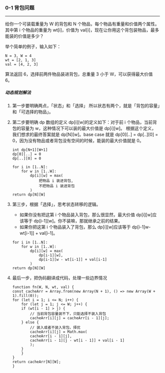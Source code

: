 ### 0-1 背包问题

---

给你一个可装载重量为 W 的背包和 N 个物品，每个物品有重量和价值两个属性。其中第 i 个物品的重量为 wt[i]，价值为 val[i]，现在让你用这个背包装物品，最多能装的价值是多少？

举个简单的例子，输入如下：

```
N = 3, W = 4
wt = [2, 1, 3]
val = [4, 2, 3]
```

算法返回 6，选择前两件物品装进背包，总重量 3 小于 W，可以获得最大价值 6。

##### 动态规划解法

1. 第一步要明确两点，「状态」和「选择」
   所以状态有两个，就是「背包的容量」和「可选择的物品」。
2. 第二步要明确 dp 数组的定义
   dp[i][w]的定义如下：对于前 i 个物品，当前背包的容量为 w，这种情况下可以装的最大价值是 dp[i][w]。
   根据这个定义，我们想求的最终答案就是 dp[N][w]。base case 就是 dp[0][..] = dp[..][0] = 0，因为没有物品或者背包没有空间的时候，能装的最大价值就是 0。

   ```
   int dp[N+1][W+1]
   dp[0][..] = 0
   dp[..][0] = 0

   for i in [1..N]:
       for w in [1..W]:
           dp[i][w] = max(
               把物品 i 装进背包,
               不把物品 i 装进背包
           )
   return dp[N][W]
   ```

3. 第三步，根据「选择」，思考状态转移的逻辑。

   - 如果你没有把这第 i 个物品装入背包，那么很显然，最大价值 dp[i][w]应该等于 dp[i-1][w]。你不装嘛，那就继承之前的结果。
   - 如果你把这第 i 个物品装入了背包，那么 dp[i][w]应该等于 dp[i-1]w-wt[i-1]] + val[i-1]。

   ```
   for i in [1..N]:
       for w in [1..W]:
           dp[i][w] = max(
               dp[i-1][w],
               dp[i-1][w - wt[i-1]] + val[i-1]
           )
   return dp[N][W]
   ```

4. 最后一步，把伪码翻译成代码，处理一些边界情况

   ```
   function fn(W, N, wt, val) {
   const cacheArr = Array.from(new Array(N + 1), () => new Array(W + 1).fill(0));
   for (let i = 1; i <= N; i++) {
       for (let j = 1; j <= W; j++) {
       if (wt[i - 1] > j) {
           // 当前背包容量装不下，只能选择不装入背包
           cacheArr[i][j] = cacheArr[i - 1][j];
       } else {
           // 装入或者不装入背包，择优
           cacheArr[i][j] = Math.max(
           cacheArr[i - 1][j],
           cacheArr[i - 1][j - wt[i - 1]] + val[i - 1]
           );
       }
       }
   }
   return cacheArr[N][W];
   }
   ```
